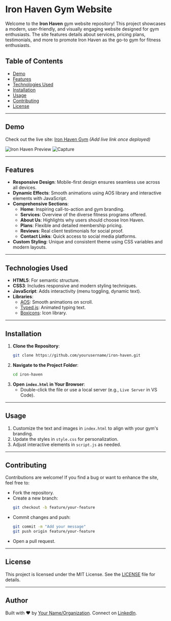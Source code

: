 # Iron Haven Gym Website

Welcome to the **Iron Haven** gym website repository! This project showcases a modern, user-friendly, and visually engaging website designed for gym enthusiasts. The site features details about services, pricing plans, testimonials, and more to promote Iron Haven as the go-to gym for fitness enthusiasts.


## Table of Contents
- [Demo](#demo)
- [Features](#features)
- [Technologies Used](#technologies-used)
- [Installation](#installation)
- [Usage](#usage)
- [Contributing](#contributing)
- [License](#license)

---

## Demo
Check out the live site: [Iron Haven Gym](#) *(Add live link once deployed)*

![Iron Haven Preview](#) ![Capture](https://github.com/user-attachments/assets/634f73bf-1350-4292-96d9-17ff840de5c7)

---

## Features
- **Responsive Design**: Mobile-first design ensures seamless use across all devices.
- **Dynamic Effects**: Smooth animations using AOS library and interactive elements with JavaScript.
- **Comprehensive Sections**:
  - **Home**: Inspiring call-to-action and gym branding.
  - **Services**: Overview of the diverse fitness programs offered.
  - **About Us**: Highlights why users should choose Iron Haven.
  - **Plans**: Flexible and detailed membership pricing.
  - **Reviews**: Real client testimonials for social proof.
  - **Contact Links**: Quick access to social media platforms.
- **Custom Styling**: Unique and consistent theme using CSS variables and modern layouts.

---

## Technologies Used
- **HTML5**: For semantic structure.
- **CSS3**: Includes responsive and modern styling techniques.
- **JavaScript**: Adds interactivity (menu toggling, dynamic text).
- **Libraries**:
  - [AOS](https://michalsnik.github.io/aos/): Smooth animations on scroll.
  - [Typed.js](https://mattboldt.com/demos/typed-js/): Animated typing text.
  - [Boxicons](https://boxicons.com/): Icon library.

---

## Installation

1. **Clone the Repository**:
    ```bash
    git clone https://github.com/yourusername/iron-haven.git
    ```
2. **Navigate to the Project Folder**:
    ```bash
    cd iron-haven
    ```
3. **Open `index.html` in Your Browser**:
    - Double-click the file or use a local server (e.g., `Live Server` in VS Code).

---

## Usage
1. Customize the text and images in `index.html` to align with your gym's branding.
2. Update the styles in `style.css` for personalization.
3. Adjust interactive elements in `script.js` as needed.

---

## Contributing
Contributions are welcome! If you find a bug or want to enhance the site, feel free to:
- Fork the repository.
- Create a new branch:
    ```bash
    git checkout -b feature/your-feature
    ```
- Commit changes and push:
    ```bash
    git commit -m "Add your message"
    git push origin feature/your-feature
    ```
- Open a pull request.

---

## License
This project is licensed under the MIT License. See the [LICENSE](LICENSE) file for details.

---

## Author
Built with ❤️ by [Your Name/Organization](#). Connect on [LinkedIn](#).
